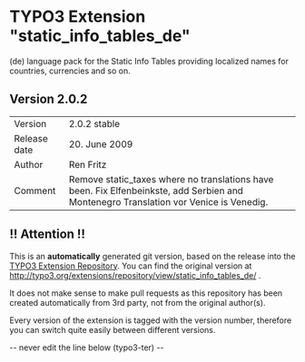# TYPO3 Extension "static_info_tables_de"
(de) language pack for the Static Info Tables providing localized names for countries, currencies and so on.

## Version 2.0.2




<table>
	<tr><td>Version</td><td>2.0.2 stable</td></tr>
	<tr><td>Release date</td><td>20. June 2009</td></tr>
	<tr><td>Author</td><td>Ren Fritz</td></tr>
	<tr><td>Comment</td><td>Remove static_taxes where no translations have been.
Fix Elfenbeinkste, add Serbien and Montenegro
Translation vor Venice is Venedig.</td></tr>
</table>

## !! Attention !!
This is an **automatically** generated git version, based on the release into the [TYPO3 Extension Repository](http://www.typo3.org/extensions/).
You can find the original version at http://typo3.org/extensions/repository/view/static_info_tables_de/ .

It does not make sense to make pull requests as this repository has been created automatically from 3rd party, not from the original author(s).

Every version of the extension is tagged with the version number, therefore you can switch quite easily between different versions.


-- never edit the line below (typo3-ter) --